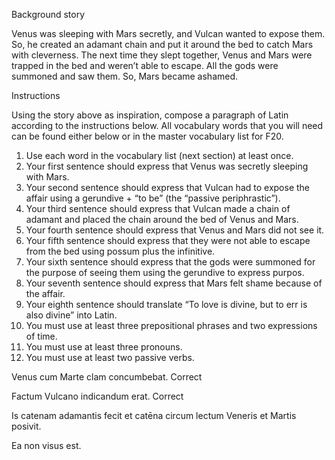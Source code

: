 Background story

Venus was sleeping with Mars secretly, and Vulcan wanted to expose them. 
So, he created an adamant chain and put it around the bed to catch Mars with cleverness. 
The next time they slept together, Venus and Mars were trapped in the bed and weren’t able to escape. 
All the gods were summoned and saw them. 
So, Mars became ashamed.




Instructions

Using the story above as inspiration, compose a paragraph of Latin according to the instructions below. All vocabulary words that you will need can be found either below or in the master vocabulary list for F20.

1. Use each word in the vocabulary list (next section) at least once.
2. Your first sentence should express that Venus was secretly sleeping with Mars.
3. Your second sentence should express that Vulcan had to expose the affair using a gerundive + “to be” (the “passive periphrastic”).
4. Your third sentence should express that Vulcan made a chain of adamant and placed the chain around the bed of Venus and Mars.
5. Your fourth sentence should express that Venus and Mars did not see it.
6. Your fifth sentence should express that they were not able to escape from the bed using possum plus the infinitive.
7. Your sixth sentence should express that the gods were summoned for the purpose of seeing them using the gerundive to express purpos.
8. Your seventh sentence should express that Mars felt shame because of the affair.
9. Your eighth sentence should translate “To love is divine, but to err is also divine” into Latin.
10. You must use at least three prepositional phrases and two expressions of time.
11. You must use at least three pronouns.
12. You must use at least two passive verbs.


Venus cum Marte clam concumbebat. Correct


Factum Vulcano indicandum erat. Correct

Is catenam adamantis fecit et catēna circum lectum Veneris et Martis posivit.

Ea non visus est.

